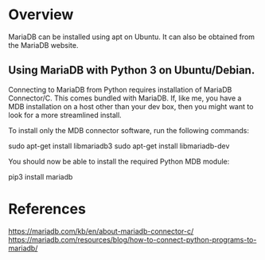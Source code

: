 # Overview

MariaDB can be installed using apt on Ubuntu.
It can also be obtained from the MariaDB website.

## Using MariaDB with Python 3 on Ubuntu/Debian.

Connecting to MariaDB from Python requires installation of MariaDB Connector/C.
This comes bundled with MariaDB. If, like me, you have a MDB installation on a host
other than your dev box, then you might want to look for a more streamlined install.

To install only the MDB connector software, run the following commands:

sudo apt-get install libmariadb3
sudo apt-get install libmariadb-dev

You should now be able to install the required Python MDB module:

pip3 install mariadb

# References
https://mariadb.com/kb/en/about-mariadb-connector-c/
https://mariadb.com/resources/blog/how-to-connect-python-programs-to-mariadb/